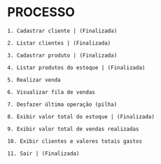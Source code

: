 # PROCESSO

    1. Cadastrar cliente | (Finalizada)

    2. Listar clientes | (Finalizada)

    3. Cadastrar produto | (Finalizada)

    4. Listar produtos do estoque | (Finalizada)

    5. Realizar venda 

    6. Visualizar fila de vendas 

    7. Desfazer última operação (pilha) 

    8. Exibir valor total do estoque | (Finalizada)

    9. Exibir valor total de vendas realizadas 

    10. Exibir clientes e valores totais gastos 

    11. Sair | (Finalizada)
